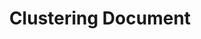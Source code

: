 ---
word: "true"

types: "word"

title: "Clustering Document"

categories: ['']

tags: ['Clustering', 'Document']

arabic: 'تجميع الوثائق الآلي'

arexps: []

enwords: ['Clustering Document']

enexps: []

arlexicons: 'ج'

enlexicons: 'C'

authors: ['Ruqayya Roshdy']

translators: ['']

citations: 'مقدمة في حوسبة اللغة العربية'

sources: 'مركز الملك عبدالله بن عبدالعزيز الدولي لخدمة اللغة العربية'

slug: ""
---